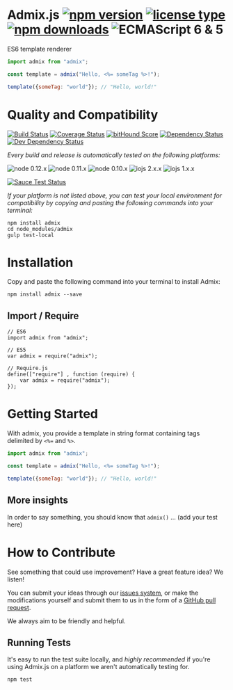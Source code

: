 # Admix.js [![npm version](https://img.shields.io/npm/v/admix.svg)](https://www.npmjs.com/package/admix) [![license type](https://img.shields.io/npm/l/admix.svg)](https://github.com/FreeAllMedia/admix.git/blob/master/LICENSE) [![npm downloads](https://img.shields.io/npm/dm/admix.svg)](https://www.npmjs.com/package/admix) ![ECMAScript 6 & 5](https://img.shields.io/badge/ECMAScript-6%20/%205-red.svg)

ES6 template renderer

```javascript
import admix from "admix";

const template = admix("Hello, <%= someTag %>!");

template({someTag: "world"}); // "Hello, world!"
```

# Quality and Compatibility

[![Build Status](https://travis-ci.org/FreeAllMedia/admix.png?branch=master)](https://travis-ci.org/FreeAllMedia/admix) [![Coverage Status](https://coveralls.io/repos/FreeAllMedia/admix/badge.svg)](https://coveralls.io/r/FreeAllMedia/admix) [![bitHound Score](https://www.bithound.io/github/FreeAllMedia/admix/badges/score.svg)](https://www.bithound.io/github/FreeAllMedia/admix)  [![Dependency Status](https://david-dm.org/FreeAllMedia/admix.png?theme=shields.io)](https://david-dm.org/FreeAllMedia/admix?theme=shields.io) [![Dev Dependency Status](https://david-dm.org/FreeAllMedia/admix/dev-status.svg)](https://david-dm.org/FreeAllMedia/admix?theme=shields.io#info=devDependencies)

*Every build and release is automatically tested on the following platforms:*

![node 0.12.x](https://img.shields.io/badge/node-0.12.x-brightgreen.svg) ![node 0.11.x](https://img.shields.io/badge/node-0.11.x-brightgreen.svg) ![node 0.10.x](https://img.shields.io/badge/node-0.10.x-brightgreen.svg)
![iojs 2.x.x](https://img.shields.io/badge/iojs-2.x.x-brightgreen.svg) ![iojs 1.x.x](https://img.shields.io/badge/iojs-1.x.x-brightgreen.svg)


[![Sauce Test Status](https://saucelabs.com/browser-matrix/admix.svg)](https://saucelabs.com/u/admix)


*If your platform is not listed above, you can test your local environment for compatibility by copying and pasting the following commands into your terminal:*

```
npm install admix
cd node_modules/admix
gulp test-local
```

# Installation

Copy and paste the following command into your terminal to install Admix:

```
npm install admix --save
```

## Import / Require

```
// ES6
import admix from "admix";
```

```
// ES5
var admix = require("admix");
```

```
// Require.js
define(["require"] , function (require) {
    var admix = require("admix");
});
```

# Getting Started

With admix, you provide a template in string format containing tags delimited by `<%=` and `%>`.

```javascript
import admix from "admix";

const template = admix("Hello, <%= someTag %>!");

template({someTag: "world"}); // "Hello, world!"
```

## More insights

In order to say something, you should know that `admix()` ... (add your test here)

# How to Contribute

See something that could use improvement? Have a great feature idea? We listen!

You can submit your ideas through our [issues system](https://github.com/FreeAllMedia/admix/issues), or make the modifications yourself and submit them to us in the form of a [GitHub pull request](https://help.github.com/articles/using-pull-requests/).

We always aim to be friendly and helpful.

## Running Tests

It's easy to run the test suite locally, and *highly recommended* if you're using Admix.js on a platform we aren't automatically testing for.

```
npm test
```
